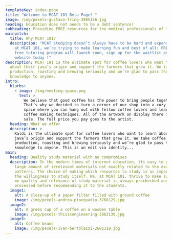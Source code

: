 ```yaml
---
templateKey: index-page
title: "Welcome to MCAT 101 Beta Page! "
image: /img/pexels-gustavo-fring-3985166.jpg
heading: Education does not needs to be a debt sentence!
subheading: Providing FREE resources for the medical professionals of tomorrow!
mainpitch:
  title: Why MCAT 101?
  description: "MCAT studying doesn’t always have to be hard and expensive. Here
    at MCAT 101, we’re trying to make learning fun and best of all: FREE! Our
    free tutoring program will launch soon, sign up for the waitlist on our
    website today !"
description: MCAT 101 is the ultimate spot for coffee lovers who want to learn
  about their java’s origin and support the farmers that grew it. We take coffee
  production, roasting and brewing seriously and we’re glad to pass that
  knowledge to anyone.
intro:
  blurbs:
    - image: /img/meeting-space.png
      text: >
        We believe that good coffee has the power to bring people together.
        That’s why we decided to turn a corner of our shop into a cozy meeting
        space where you can hang out with fellow coffee lovers and learn about
        coffee making techniques. All of the artwork on display there is for
        sale. The full price you pay goes to the artist.
  heading: What we offer
  description: >
    Kaldi is the ultimate spot for coffee lovers who want to learn about their
    java’s origin and support the farmers that grew it. We take coffee
    production, roasting and brewing seriously and we’re glad to pass that
    knowledge to anyone. This is an edit via identity...
main:
  heading: Quality study material with no compromises
  description: In the modern times of internet education, its easy to get lost in
    large amount of irrelevant materials not exactly related to the exam
    patterns. The choice of making which resources to study is as important as
    the willingness to study itself. We, at MCAT 101, thrive to make sure that
    we quality and relevance of study material is always prechecked and
    processed before recommending it to the students.
  image1:
    alt: A close-up of a paper filter filled with ground coffee
    image: /img/pexels-andrea-piacquadio-3768129.jpg
  image2:
    alt: A green cup of a coffee on a wooden table
    image: /img/pexels-thisisengineering-3862130.jpg
  image3:
    alt: Coffee beans
    image: /img/pexels-ivan-bertolazzi-2681319.jpg
---
```

